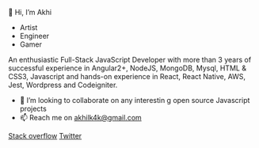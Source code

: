 👋 Hi, I’m Akhi
 
 - Artist
 - Engineer
 - Gamer

An enthusiastic Full-Stack JavaScript Developer with more than 3 years of successful experience in Angular2+, NodeJS, MongoDB, Mysql, HTML & CSS3, Javascript and hands-on experience in React, React Native, AWS, Jest, Wordpress and Codeigniter.


- 💞️ I’m looking to collaborate on any interestin g open source Javascript projects
- 📫 Reach me on akhilk4k@gmail.com

[Stack overflow](https://stackoverflow.com/story/akhiakl) [Twitter](https://twitter.com/akhiakl)
